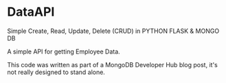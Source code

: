 # DataAPI
Simple Create, Read, Update, Delete (CRUD) in PYTHON FLASK & MONGO DB

A simple API for getting Employee Data.

This code was written as part of a MongoDB Developer Hub blog post, it's not really designed to stand alone.
